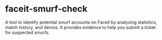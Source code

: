 # faceit-smurf-check
A tool to identify potential smurf accounts on Faceit by analyzing statistics, match history, and demos. It provides evidence to help you submit a ticket for suspected smurfs.
